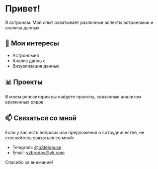 # Привет!

Я астроном. Мой опыт охватывает различные аспекты астрономии и анализа данных.

## 🌌 Мои интересы

- Астрономия
- Анализ данных
- Визуализация данных

## 📊 Проекты

В моем репозитории вы найдете проекты, связанные анализом временных рядов.


## 📫 Связаться со мной

Если у вас есть вопросы или предложения о сотрудничестве, не стесняйтесь связаться со мной:

- Telegram: [@b3telgeuse](https://t.me/b3telgeuse)
- Email: [vzbrodov@vk.com](mailto:vzbrodov@vk.com)

Спасибо за внимание!
